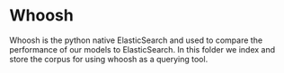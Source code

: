 # Whoosh 
Whoosh is the python native ElasticSearch and used to compare the performance of our models to ElasticSearch. In this folder we index and store the corpus for using whoosh as a querying tool. 